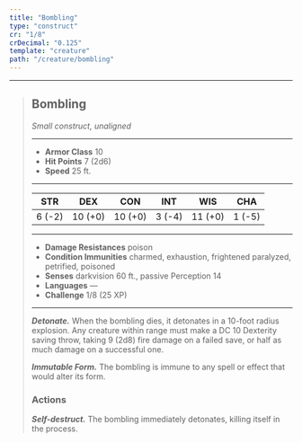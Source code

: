 ```yaml
---
title: "Bombling"
type: "construct"
cr: "1/8"
crDecimal: "0.125"
template: "creature"
path: "/creature/bombling"
---
```


___
>
> ## Bombling
>*Small construct, unaligned*
> ___
>
> - **Armor Class** 10
> - **Hit Points** 7 (2d6)
> - **Speed** 25 ft.
>___
>
>|STR|DEX|CON|INT|WIS|CHA|
>|:---:|:---:|:---:|:---:|:---:|:---:|
>|6 (-2)|10 (+0)|10 (+0)|3 (-4)|11 (+0)|1 (-5)|
>___
>
> - **Damage Resistances** poison
> - **Condition Immunities** charmed, exhaustion, frightened paralyzed, petrified, poisoned
> - **Senses** darkvision 60 ft., passive Perception 14
> - **Languages** —
> - **Challenge** 1/8 (25 XP)
> ___
>
> ***Detonate.*** When the bombling dies, it detonates in a 10-foot radius explosion. Any creature within range must make a DC 10 Dexterity saving throw, taking 9 (2d8) fire damage on a failed save, or half as much damage on a successful one.
>
> ***Immutable Form.*** The bombling is immune to any spell or effect that would alter its form.
>
> ### Actions
> ***Self-destruct.*** The bombling immediately detonates, killing itself in the process.
